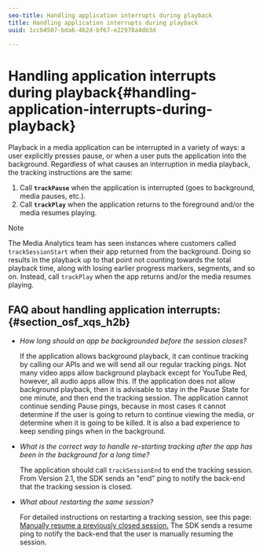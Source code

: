 ```yaml
---
seo-title: Handling application interrupts during playback
title: Handling application interrupts during playback
uuid: 1ccb4507-bda6-462d-bf67-e22978a4db3d

---
```


# Handling application interrupts during playback{#handling-application-interrupts-during-playback}

Playback in a media application can be interrupted in a variety of ways: a user explicitly presses pause, or when a user puts the application into the background. Regardless of what causes an interruption in media playback, the tracking instructions are the same:

1. Call **`trackPause`** when the application is interrupted (goes to background, media pauses, etc.). 
1. Call **`trackPlay`** when the application returns to the foreground and/or the media resumes playing.

>[!NOTE]
>
>The Media Analytics team has seen instances where customers called `trackSessionStart` when their app returned from the background. Doing so results in the playback up to that point not counting towards the total playback time, along with losing earlier progress markers, segments, and so on. Instead, call `trackPlay` when the app returns and/or the media resumes playing.

## FAQ about handling application interrupts: {#section_osf_xqs_h2b}

* _How long should an app be backgrounded before the session closes?_

   If the application allows background playback, it can continue tracking by calling our APIs and we will send all our regular tracking pings. Not many video apps allow background playback except for YouTube Red, however, all audio apps allow this. If the application does not allow background playback, then it is advisable to stay in the Pause State for one minute, and then end the tracking session. The application cannot continue sending Pause pings, because in most cases it cannot determine if the user is going to return to continue viewing the media, or determine when it is going to be killed. It is also a bad experience to keep sending pings when in the background.

* _What is the correct way to handle re-starting tracking after the app has been in the background for a long time?_

   The application should call `trackSessionEnd` to end the tracking session. From Version 2.1, the SDK sends an "end" ping to notify the back-end that the tracking session is closed.

* _What about restarting the same session?_

   For detailed instructions on restarting a tracking session, see this page: [Manually resume a previously closed session.](/help/sdk-implement/cookbook/resuming-inactive.md) The SDK sends a resume ping to notify the back-end that the user is manually resuming the session.

